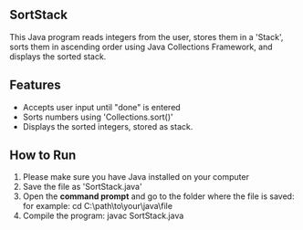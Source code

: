 ## SortStack
This Java program reads integers from the user, stores them in a 'Stack',
sorts them in ascending order using Java Collections Framework,
and displays the sorted stack.

## Features
- Accepts user input until "done" is entered
- Sorts numbers using 'Collections.sort()'
- Displays the sorted integers, stored as stack.

## How to Run
1. Please make sure you have Java installed on your computer
2. Save the file as 'SortStack.java'
3. Open the **command prompt** and go to the folder where the file is saved:
   for example:
   cd C:\path\to\your\java\file
4. Compile the program: javac SortStack.java
